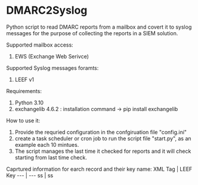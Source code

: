 # DMARC2Syslog
Python script to read DMARC reports from a mailbox and covert it to syslog messages for the purpose of collecting the reports in a SIEM solution.

Supported mailbox access:
  1. EWS (Exchange Web Serivce)

Supported Syslog messages foramts:
  1. LEEF v1

Requirements:
  1. Python 3.10
  2. exchangelib 4.6.2 : installation command -> pip install exchangelib 

How to use it:
  1. Provide the requried configuration in the confgiruation file "config.ini" 
  2. create a task scheduler or cron job to run the script file "start.py", as an example each 10 mintues.
  3. The script manages the last time it checked for reports and it will check starting from last time check.

Caprtured information for earch record and their key name:
XML Tag | LEEF Key
--- | ---
ss | ss
